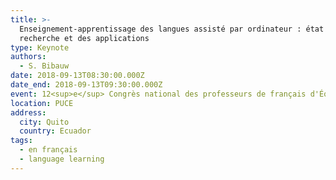 ```yaml
---
title: >-
  Enseignement-apprentissage des langues assisté par ordinateur : état de la
  recherche et des applications
type: Keynote
authors:
  - S. Bibauw
date: 2018-09-13T08:30:00.000Z
date_end: 2018-09-13T09:30:00.000Z
event: 12<sup>e</sup> Congrès national des professeurs de français d'Équateur
location: PUCE
address:
  city: Quito
  country: Ecuador
tags:
  - en français
  - language learning
---
```

